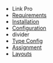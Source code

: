 - Link Pro
- [Requirements](LinkPro/requirements.md)
- [Installation](LinkPro/installation.md) 
- [Configuration](LinkPro/configuration.md) 
- divider
- [Type Config](LinkPro/type_config.md)
- [Assignment](LinkPro/assignment.md)
- [Layouts](LinkPro/layouts.md)